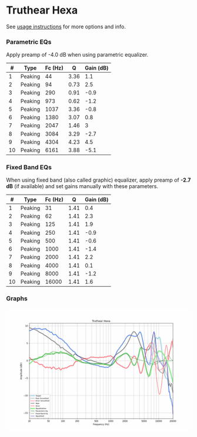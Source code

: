 # Truthear Hexa
See [usage instructions](https://github.com/jaakkopasanen/AutoEq#usage) for more options and info.

### Parametric EQs
Apply preamp of -4.0 dB when using parametric equalizer.

|   # | Type    |   Fc (Hz) |    Q |   Gain (dB) |
|-----|---------|-----------|------|-------------|
|   1 | Peaking |        44 | 3.36 |         1.1 |
|   2 | Peaking |        94 | 0.73 |         2.5 |
|   3 | Peaking |       290 | 0.91 |        -0.9 |
|   4 | Peaking |       973 | 0.62 |        -1.2 |
|   5 | Peaking |      1037 | 3.36 |        -0.8 |
|   6 | Peaking |      1380 | 3.07 |         0.8 |
|   7 | Peaking |      2047 | 1.46 |         3   |
|   8 | Peaking |      3084 | 3.29 |        -2.7 |
|   9 | Peaking |      4304 | 4.23 |         4.5 |
|  10 | Peaking |      6161 | 3.88 |        -5.1 |

### Fixed Band EQs
When using fixed band (also called graphic) equalizer, apply preamp of **-2.7 dB** (if available) and set gains manually with these parameters.

|   # | Type    |   Fc (Hz) |    Q |   Gain (dB) |
|-----|---------|-----------|------|-------------|
|   1 | Peaking |        31 | 1.41 |         0.4 |
|   2 | Peaking |        62 | 1.41 |         2.3 |
|   3 | Peaking |       125 | 1.41 |         1.9 |
|   4 | Peaking |       250 | 1.41 |        -0.9 |
|   5 | Peaking |       500 | 1.41 |        -0.6 |
|   6 | Peaking |      1000 | 1.41 |        -1.4 |
|   7 | Peaking |      2000 | 1.41 |         2.2 |
|   8 | Peaking |      4000 | 1.41 |         0.1 |
|   9 | Peaking |      8000 | 1.41 |        -1.2 |
|  10 | Peaking |     16000 | 1.41 |         1.6 |

### Graphs
![](./Truthear%20Hexa.png)
